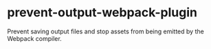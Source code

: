 # prevent-output-webpack-plugin
Prevent saving output files and stop assets from being emitted by the Webpack compiler.
